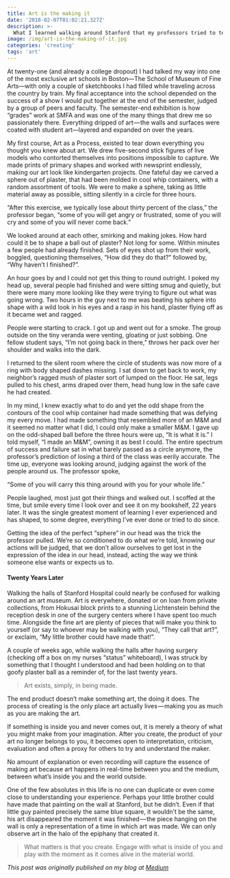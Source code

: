 ```yaml
---
title: Art is the making it
date: '2018-02-07T01:02:21.327Z'
description: >-
  What I learned walking around Stanford that my professors tried to teach me at the School of Museum of Fine Arts, Boston twenty years ago.
image: /img/art-is-the-making-of-it.jpg
categories: 'creating'
tags: 'art'
---
```


At twenty-one (and already a college dropout) I had talked my way into one of the most exclusive art schools in Boston—The School of Museum of Fine Arts—with only a couple of sketchbooks I had filled while traveling across the country by train. My final acceptance into the school depended on the success of a show I would put together at the end of the semester, judged by a group of peers and faculty. The semester-end exhibition is how “grades” work at SMFA and was one of the many things that drew me so passionately there. Everything dripped of art — the walls and surfaces were coated with student art—layered and expanded on over the years.

My first course, Art as a Process, existed to tear down everything you thought you knew about art. We drew five-second stick figures of live models who contorted themselves into positions impossible to capture. We made prints of primary shapes and worked with newsprint endlessly, making our art look like kindergarten projects. One fateful day we carved a sphere out of plaster, that had been molded in cool whip containers, with a random assortment of tools. We were to make a sphere, taking as little material away as possible, sitting silently in a circle for three hours.

“After this exercise, we typically lose about thirty percent of the class,” the professor began, “some of you will get angry or frustrated, some of you will cry and some of you will never come back.”

We looked around at each other, smirking and making jokes. How hard could it be to shape a ball out of plaster? Not long for some. Within minutes a few people had already finished. Sets of eyes shot up from their work, boggled, questioning themselves, “How did they do that?” followed by, “Why haven’t I finished?”.

An hour goes by and I could not get this thing to round outright. I poked my head up, several people had finished and were sitting smug and quietly, but there were many more looking like they were trying to figure out what was going wrong. Two hours in the guy next to me was beating his sphere into shape with a wild look in his eyes and a rasp in his hand, plaster flying off as it became wet and ragged.

People were starting to crack. I got up and went out for a smoke. The group outside on the tiny veranda were venting, gloating or just sobbing. One fellow student says, “I’m not going back in there,” throws her pack over her shoulder and walks into the dark.

I returned to the silent room where the circle of students was now more of a ring with body shaped dashes missing. I sat down to get back to work, my neighbor’s ragged mush of plaster sort of lumped on the floor. He sat, legs pulled to his chest, arms draped over them, head hung low in the safe cave he had created.

In my mind, I knew exactly what to do and yet the odd shape from the contours of the cool whip container had made something that was defying my every move. I had made something that resembled more of an M&M and it seemed no matter what I did, I could only make a smaller M&M. I gave up on the odd-shaped ball before the three hours were up, “It is what it is.” I told myself, “I made an M&M”, owning it as best I could. The entire spectrum of success and failure sat in what barely passed as a circle anymore, the professor’s prediction of losing a third of the class was eerily accurate. The time up, everyone was looking around, judging against the work of the people around us. The professor spoke,

“Some of you will carry this thing around with you for your whole life.”

People laughed, most just got their things and walked out. I scoffed at the time, but smile every time I look over and see it on my bookshelf, 22 years later. It was the single greatest moment of learning I ever experienced and has shaped, to some degree, everything I’ve ever done or tried to do since.

Getting the idea of the perfect “sphere” in our head was the trick the professor pulled. We’re so conditioned to do what we’re told, knowing our actions will be judged, that we don’t allow ourselves to get lost in the expression of the idea in our head, instead, acting the way we think someone else wants or expects us to.

#### Twenty Years Later
Walking the halls of Stanford Hospital could nearly be confused for walking around an art museum. Art is everywhere, donated or on loan from private collections, from Hokusai block prints to a stunning Lichtenstein behind the reception desk in one of the surgery centers where I have spent too much time. Alongside the fine art are plenty of pieces that will make you think to yourself (or say to whoever may be walking with you), “They call that art?”, or exclaim, “My little brother could have made that!”.

A couple of weeks ago, while walking the halls after having surgery (checking off a box on my nurses “status” whiteboard), I was struck by something that I thought I understood and had been holding on to that goofy plaster ball as a reminder of, for the last twenty years.

> Art exists, simply, in being made.

The end product doesn’t make something art, the doing it does. The process of creating is the only place art actually lives — making you as much as you are making the art.

If something is inside you and never comes out, it is merely a theory of what you might make from your imagination. After you create, the product of your art no longer belongs to you, it becomes open to interpretation, criticism, evaluation and often a proxy for others to try and understand the maker.

No amount of explanation or even recording will capture the essence of making art because art happens in real-time between you and the medium, between what’s inside you and the world outside.

One of the few absolutes in this life is no one can duplicate or even come close to understanding your experience. Perhaps your little brother could have made that painting on the wall at Stanford, but he didn’t. Even if that little guy painted precisely the same blue square, it wouldn’t be the same, his art disappeared the moment it was finished — the piece hanging on the wall is only a representation of a time in which art was made. We can only observe art in the halo of the epiphany that created it.

> What matters is that you create. Engage with what is inside of you and play with the moment as it comes alive in the material world.

*This post was originally published on my blog at [Medium](https://medium.com/@airjoshb/art-is-the-making-of-it-1c768e55f670)*